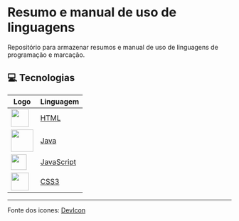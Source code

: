 # Resumo e manual de uso de linguagens

Repositório para armazenar resumos e manual de uso de linguagens de programação e marcação.

## 💻 Tecnologias

| Logo | Linguagem |
|-------|---------|
| <img align="center" height="40" src="https://cdn.jsdelivr.net/gh/devicons/devicon/icons/html5/html5-plain-wordmark.svg" /> | [HTML](Linguagens/HTML/) |
| <img align="center" height="50" src="https://cdn.jsdelivr.net/gh/devicons/devicon/icons/java/java-original-wordmark.svg" />| [Java](Linguagens/Java/) |
| <img align="center" height="35" src="https://cdn.jsdelivr.net/gh/devicons/devicon/icons/javascript/javascript-plain.svg" />| [JavaScript](Linguagens/JavaScript/) |
| <img align="center" height="40" src="https://cdn.jsdelivr.net/gh/devicons/devicon/icons/css3/css3-plain-wordmark.svg" /> | [CSS3](Linguagens/CSS3/) |


__________
Fonte dos icones: [DevIcon](https://devicon.dev/)